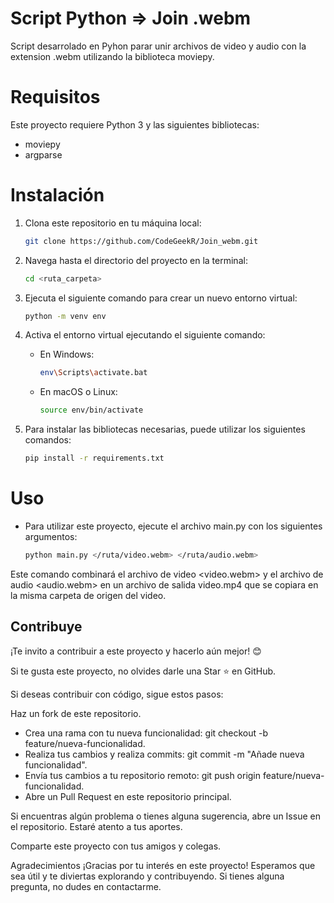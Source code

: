 # Script Python => Join .webm

Script desarrolado en Pyhon parar unir archivos de video y audio con la extension .webm utilizando la biblioteca moviepy.

# Requisitos

Este proyecto requiere Python 3 y las siguientes bibliotecas:

- moviepy
- argparse

# Instalación

1. Clona este repositorio en tu máquina local:

   ```bash copyable
   git clone https://github.com/CodeGeekR/Join_webm.git

   ```

2. Navega hasta el directorio del proyecto en la terminal:

   ```bash copyable
   cd <ruta_carpeta>
   ```

3. Ejecuta el siguiente comando para crear un nuevo entorno virtual:

   ```bash copyable
   python -m venv env
   ```

4. Activa el entorno virtual ejecutando el siguiente comando:

   - En Windows:

     ```bash copyable
     env\Scripts\activate.bat
     ```

   - En macOS o Linux:

     ```bash copyable
     source env/bin/activate
     ```

5. Para instalar las bibliotecas necesarias, puede utilizar los siguientes comandos:

   ```bash copyable
   pip install -r requirements.txt
   ```

# Uso

- Para utilizar este proyecto, ejecute el archivo main.py con los siguientes argumentos:

  ```bash copyable
  python main.py </ruta/video.webm> </ruta/audio.webm>
  ```

Este comando combinará el archivo de video <video.webm> y el archivo de audio <audio.webm> en un archivo de salida video.mp4 que se copiara en la misma carpeta de origen del video.

## Contribuye

¡Te invito a contribuir a este proyecto y hacerlo aún mejor! 😊

Si te gusta este proyecto, no olvides darle una Star ⭐️ en GitHub.

Si deseas contribuir con código, sigue estos pasos:

Haz un fork de este repositorio.

- Crea una rama con tu nueva funcionalidad: git checkout -b feature/nueva-funcionalidad.
- Realiza tus cambios y realiza commits: git commit -m "Añade nueva funcionalidad".
- Envía tus cambios a tu repositorio remoto: git push origin feature/nueva-funcionalidad.
- Abre un Pull Request en este repositorio principal.

Si encuentras algún problema o tienes alguna sugerencia, abre un Issue en el repositorio. Estaré atento a tus aportes.

Comparte este proyecto con tus amigos y colegas.

Agradecimientos
¡Gracias por tu interés en este proyecto! Esperamos que sea útil y te diviertas explorando y contribuyendo. Si tienes alguna pregunta, no dudes en contactarme.
